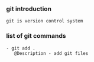 ### git introduction 

    git is version control system 

### list of git commands

    - git add .
       @Description - add git files
